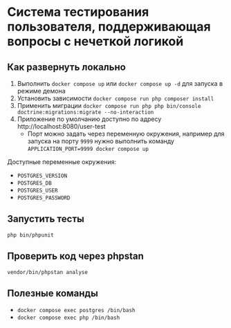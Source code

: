 # Система тестирования пользователя, поддерживающая вопросы с нечеткой логикой

## Как развернуть локально

1. Выполнить `docker compose up` или `docker compose up -d` для запуска в режиме демона
2. Установить зависимости `docker compose run php composer install`
3. Применить миграции `docker compose run php php bin/console doctrine:migrations:migrate --no-interaction`
4. Приложение по умолчанию доступно по адресу http://localhost:8080/user-test
   - Порт можно задать через переменную окружения, например для запуска на порту `9999` нужно выполнить команду `APPLICATION_PORT=9999 docker compose up`

Доступные переменные окружения:

- `POSTGRES_VERSION`
- `POSTGRES_DB`
- `POSTGRES_USER`
- `POSTGRES_PASSWORD`

## Запустить тесты

`php bin/phpunit`

## Проверить код через phpstan

`vendor/bin/phpstan analyse`

## Полезные команды

- `docker compose exec postgres /bin/bash`
- `docker compose exec php /bin/bash`
